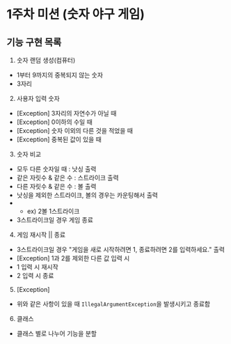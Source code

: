 # 1주차 미션 (숫자 야구 게임)

## 기능 구현 목록

1. 숫자 랜덤 생성(컴퓨터)
- 1부터 9까지의 중복되지 않는 숫자
- 3자리

2. 사용자 입력 숫자
- [Exception] 3자리의 자연수가 아닐 때
- [Exception] 0이하의 수일 때
- [Exception] 숫자 이외의 다른 것을 적었을 때
- [Exception] 중복된 값이 있을 때

3. 숫자 비교
- 모두 다른 숫자일 때 : 낫싱 출력
- 같은 자릿수 & 같은 수 : 스트라이크 출력
- 다른 자릿수 & 같은 수 : 볼 출력
- 낫싱을 제외한 스트라이크, 볼의 경우는 카운팅해서 출력
- - ex) 2볼 1스트라이크
- 3스트라이크일 경우 게임 종료

4. 게임 재시작 || 종료
- 3스트라이크일 경우 "게임을 새로 시작하려면 1, 종료하려면 2를 입력하세요." 출력
- [Exception] 1과 2를 제외한 다른 값 입력 시
- 1 입력 시 재시작
- 2 입력 시 종료

5. [Exception]
- 위와 같은 사항이 있을 때 `IllegalArgumentException`을 발생시키고 종료함

6. 클래스
- 클래스 별로 나누어 기능을 분할